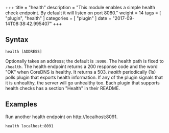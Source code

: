 +++
title = "health"
description = "This module enables a simple health check endpoint. By default it will listen on port 8080."
weight = 14
tags = [ "plugin", "health" ]
categories = [ "plugin" ]
date = "2017-09-14T08:38:42.995407"
+++

## Syntax

~~~
health [ADDRESS]
~~~

Optionally takes an address; the default is `:8080`. The health path is fixed to `/health`. The
health endpoint returns a 200 response code and the word "OK" when CoreDNS is healthy. It returns
a 503. *health* periodically (1s) polls plugin that exports health information. If any of the
plugin signals that it is unhealthy, the server will go unhealthy too. Each plugin that
supports health checks has a section "Health" in their README.

## Examples

Run another health endpoint on http://localhost:8091.

~~~
health localhost:8091
~~~
